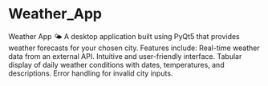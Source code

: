 # Weather_App
Weather App 🌤️ A desktop application built using PyQt5 that provides weather forecasts for your chosen city. Features include:  Real-time weather data from an external API. Intuitive and user-friendly interface. Tabular display of daily weather conditions with dates, temperatures, and descriptions. Error handling for invalid city inputs.
